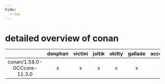 ```yaml
---
hide:
  - toc
---
```


detailed overview of conan
==========================

| |donphan|victini|joltik|skitty|gallade|accelgor|swalot|doduo|
| :---: | :---: | :---: | :---: | :---: | :---: | :---: | :---: | :---: |
|conan/1.58.0-GCCcore-11.3.0|x|x|x|x|x|x|x|x|

